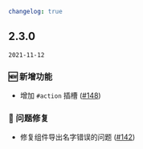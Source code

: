 ```yaml
changelog: true
```

## 2.3.0

`2021-11-12`

### 🆕 新增功能

- 增加 `#action` 插槽 ([#148](https://github.com/mb-design/mb-design-vue/pull/148))

### 🐛 问题修复

- 修复组件导出名字错误的问题 ([#142](https://github.com/mb-design/mb-design-vue/pull/142))

